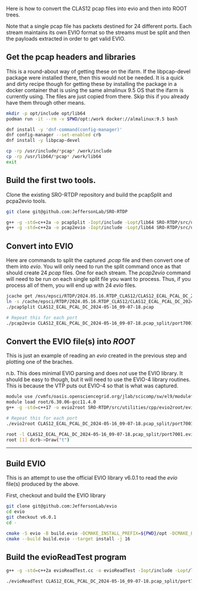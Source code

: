
Here is how to convert the CLAS12 pcap files into evio and then into ROOT trees.

Note that a single pcap file has packets destined for 24 different ports. Each stream maintains its own EVIO format so the streams must be split and then the payloads extracted in order to get valid EVIO.

## Get the pcap headers and libraries

This is a round-about way of getting these on the ifarm. If the libpcap-devel package were installed there, then this would not be needed. It is a quick and dirty recipe though for getting these by installing the package in a docker container that is using the same almalinux 9.5 OS that the ifarm is currently using. The files are just copied from there. Skip this if you already have them through other means.
~~~bash
mkdir -p opt/include opt/lib64
podman run -it --rm -v $PWD/opt:/work docker://almalinux:9.5 bash

dnf install -y 'dnf-command(config-manager)'
dnf config-manager --set-enabled crb
dnf install -y libpcap-devel

cp -rp /usr/include/*pcap* /work/include
cp -rp /usr/lib64/*pcap* /work/lib64
exit
~~~

## Build the first two tools.

Clone the existing SRO-RTDP repository and build the pcapSplit and pcpa2evio tools.

~~~bash
git clone git@github.com:JeffersonLab/SRO-RTDP

g++ -g -std=c++2a -o pcapSplit -Iopt/include -Lopt/lib64 SRO-RTDP/src/utilities/cpp/pcapSplit/pcapSplit.cc -lpcap
g++ -g -std=c++2a -o pcap2evio -Iopt/include -Lopt/lib64 SRO-RTDP/src/utilities/cpp/pcap2evio/pcap2evio.cc -lpcap
~~~

## Convert into EVIO
Here are commands to split the captured *.pcap* file and then convert one of them into *evio*. You will only need to run the split command once as that should create 24 *pcap* files. One for each stream. The *pcap2evio* command will need to be run on each single split file you want to process. Thus, if you process all of them, you will end up with 24 *evio* files.
~~~bash
jcache get /mss/epsci/RTDP/2024.05.16.RTDP_CLAS12/CLAS12_ECAL_PCAL_DC_2024-05-16_09-07-18.pcap
ln -s /cache/epsci/RTDP/2024.05.16.RTDP_CLAS12/CLAS12_ECAL_PCAL_DC_2024-05-16_09-07-18.pcap
./pcapSplit CLAS12_ECAL_PCAL_DC_2024-05-16_09-07-18.pcap

# Repeat this for each port
./pcap2evio CLAS12_ECAL_PCAL_DC_2024-05-16_09-07-18.pcap_split/port7001.pcap 
~~~

## Convert the EVIO file(s) into *ROOT*
This is just an example of reading an *evio* created in the previous step and plotting one of the braches.

n.b. This does minimal EVIO parsing and does *not* use the EVIO library. It should be easy to though, but it will need to use the EVIO-4 library routines. This is because the VTP puts out EVIO-4 so that is what was captured.
~~~bash
module use /cvmfs/oasis.opensciencegrid.org/jlab/scicomp/sw/el9/modulefiles
module load root/6.30.06-gcc11.4.0
g++ -g -std=c++17 -o evio2root SRO-RTDP/src/utilities/cpp/evio2root/evio2root.cc  `root-config --cflags --libs`

# Repeat this for each port
./evio2root CLAS12_ECAL_PCAL_DC_2024-05-16_09-07-18.pcap_split/port7001.evio

root -l CLAS12_ECAL_PCAL_DC_2024-05-16_09-07-18.pcap_split/port7001.evio.root
root [1] dcrb->Draw("t")
~~~

<hr>

## Build EVIO

This is an attempt to use the official EVIO library v6.0.1 to read the *evio* file(s) produced by the above.

First, checkout and build the EVIO library
~~~bash
git clone git@github.com:JeffersonLab/evio
cd evio
git checkout v6.0.1
cd -

cmake -S evio -B build.evio -DCMAKE_INSTALL_PREFIX=${PWD}/opt -DCMAKE_BUILD_TYPE=RelWithDebInfo -DCMAKE_CXX_STANDARD=20
cmake --build build.evio --target install -j 16
~~~

## Build the evioReadTest program

~~~bash
g++ -g -std=c++2a evioReadTest.cc -o evioReadTest -Iopt/include -Lopt/lib64 -Lopt/lib -levio -leviocc -Wl,-rpath,${PWD}/opt/lib64
~~~


~~~bash
./evioReadTest CLAS12_ECAL_PCAL_DC_2024-05-16_09-07-18.pcap_split/port7001.evio
~~~